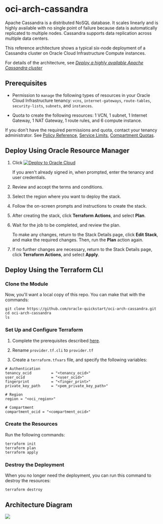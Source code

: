 # oci-arch-cassandra

Apache Cassandra is a distributed NoSQL database. It scales linearly and is highly available with no single point of failure because data is automatically replicated to multiple nodes. Cassandra supports data replication across multiple data centers.

This reference architecture shows a typical six-node deployment of a Cassandra cluster on Oracle Cloud Infrastructure Compute instances.

For details of the architecture, see [_Deploy a highly available Apache Cassandra cluster_](https://docs.oracle.com/en/solutions/ha-cassandra-cluster/index.html)

## Prerequisites

- Permission to `manage` the following types of resources in your Oracle Cloud Infrastructure tenancy: `vcns`, `internet-gateways`, `route-tables`, `security-lists`, `subnets`, and `instances`.

- Quota to create the following resources: 1 VCN, 1 subnet, 1 Internet Gateway, 1 NAT Gateway, 1 route rules, and 6 compute instance.

If you don't have the required permissions and quota, contact your tenancy administrator. See [Policy Reference](https://docs.cloud.oracle.com/en-us/iaas/Content/Identity/Reference/policyreference.htm), [Service Limits](https://docs.cloud.oracle.com/en-us/iaas/Content/General/Concepts/servicelimits.htm), [Compartment Quotas](https://docs.cloud.oracle.com/iaas/Content/General/Concepts/resourcequotas.htm).

## Deploy Using Oracle Resource Manager

1. Click [![Deploy to Oracle Cloud](https://oci-resourcemanager-plugin.plugins.oci.oraclecloud.com/latest/deploy-to-oracle-cloud.svg)](https://console.us-phoenix-1.oraclecloud.com/resourcemanager/stacks/create?region=home&zipUrl=https://github.com/oracle-quickstart/oci-arch-cassandra/raw/resource-manager/oci-arch-cassandra.zip)

    If you aren't already signed in, when prompted, enter the tenancy and user credentials.

2. Review and accept the terms and conditions.

3. Select the region where you want to deploy the stack.

4. Follow the on-screen prompts and instructions to create the stack.

5. After creating the stack, click **Terraform Actions**, and select **Plan**.

6. Wait for the job to be completed, and review the plan.

    To make any changes, return to the Stack Details page, click **Edit Stack**, and make the required changes. Then, run the **Plan** action again.

7. If no further changes are necessary, return to the Stack Details page, click **Terraform Actions**, and select **Apply**.

## Deploy Using the Terraform CLI

### Clone the Module
Now, you'll want a local copy of this repo. You can make that with the commands:

    git clone https://github.com/oracle-quickstart/oci-arch-cassandra.git
    cd oci-arch-cassandra
    ls

### Set Up and Configure Terraform

1. Complete the prerequisites described [here](https://github.com/cloud-partners/oci-prerequisites).

2. Rename `provider.tf.cli` to `provider.tf`

3. Create a `terraform.tfvars` file, and specify the following variables:

```
# Authentication
tenancy_ocid         = "<tenancy_ocid>"
user_ocid            = "<user_ocid>"
fingerprint          = "<finger_print>"
private_key_path     = "<pem_private_key_path>"

# Region
region = "<oci_region>"

# Compartment
compartment_ocid = "<compartment_ocid>"

````

### Create the Resources
Run the following commands:

    terraform init
    terraform plan
    terraform apply

### Destroy the Deployment
When you no longer need the deployment, you can run this command to destroy the resources:

    terraform destroy

## Architecture Diagram

![](./images/oci-arch-cassandra.png)

